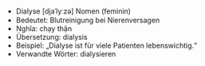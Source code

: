- Dialyse [di̯aˈlyːzə]	Nomen (feminin)
- Bedeutet: Blutreinigung bei Nierenversagen
- Nghĩa: chạy thận
- Übersetzung: dialysis
- Beispiel: „Dialyse ist für viele Patienten lebenswichtig.“
- Verwandte Wörter: dialysieren